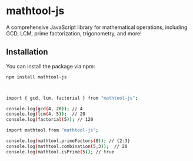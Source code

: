 # mathtool-js

A comprehensive JavaScript library for mathematical operations, including GCD, LCM, prime factorization, trigonometry, and more!

## Installation

You can install the package via npm:

```bash
npm install mathtool-js



import { gcd, lcm, factorial } from "mathtool-js";

console.log(gcd(4, 20)); // 4
console.log(lcm(4, 5));  // 20
console.log(factorial(5)); // 120

import mathtool from "mathtool-js";

console.log(mathtool.primeFactors(8)); // {2:3}
console.log(mathtool.combination(5,3));  // 20
console.log(mathtool.isPrime(5)); // true
